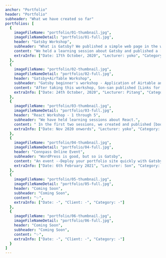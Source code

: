 ```yaml
---
anchor: "Portfolio"
header: "Portfolio"
subheader: "What we have created so far"
portfolios: [
  {
    imageFileName: "portfolio/01-thumbnail.jpg",
    imageFileNameDetail: "portfolio/01-full.jpg",
    header: "Gatsby Workshop",
    subheader: "What is Gatsby? We published a simple web page in the workshop!",
    content: "We held a learning session about Gatsby and published a [simple webpage](https://yokoyoko.netlify.app/).",
    extraInfo: ["Date: 17th October, 2020", "Lecturer: yoko", "Category: Gatsby, JSX, Netlify"]
  },
  {
    imageFileName: "portfolio/02-thumbnail.jpg",
    imageFileNameDetail: "portfolio/02-full.jpg",
    header: "Gatsby+AirTable Workshop",
    subheader: "Gatsby beginner's workshop - Application of Airtable and gatsby-airtable-listing - Let's make a static site from cloud database quickly",
    content: "After taking this workshop, Son-san published [Links for Computer Education](https://takamina-link3.netlify.app/) on the same day.",
    extraInfo: ["Date: 24th October, 2020", "Lecturer: Pitang", "Category: Gatsby, AirTable"]
  },
  {
    imageFileName: "portfolio/03-thumbnail.jpg",
    imageFileNameDetail: "portfolio/03-full.jpg",
    header: "React Workshop - 1 through 5",
    subheader: "We have held learning sessions about React.",
    content: " In the first two sessions, we created and published [book project web page](https://over40webclub-react-basic.netlify.app/). ",
    extraInfo: ["Date: Nov 2020 onwords", "Lecturer: yoko", "Category: React"]
  },
  {
    imageFileName: "portfolio/04-thumbnail.jpg",
    imageFileNameDetail: "portfolio/04-full.jpg",
    header: "Connpass Online Event",
    subheader: "WordPress is good, but so is Gatsby",
    content: "An event --Deploy your portfolio site quickly with Gatsby--",
    extraInfo: ["Date: 6th February 2021", "Lecturer: Son", "Category: Gatsby"]
  },
  {
    imageFileName: "portfolio/05-thumbnail.jpg",
    imageFileNameDetail: "portfolio/05-full.jpg",
    header: "Coming Soon",
    subheader: "Coming Soon",
    content: "✨",
    extraInfo: ["Date: -", "Client: -", "Category: -"]
  },
  {
    imageFileName: "portfolio/06-thumbnail.jpg",
    imageFileNameDetail: "portfolio/06-full.jpg",
    header: "Coming Soon",
    subheader: "Coming Soon",
    content: "✨",
    extraInfo: ["Date: -", "Client: -", "Category: -"]
  }
]
---
```

